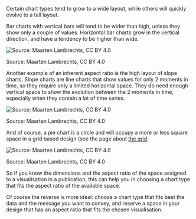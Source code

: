 Certain chart types tend to grow to a wide layout, while others will quickly evolve to a tall layout. 

Bar charts with vertical bars will tend to be wider than high, unless they show only a couple of values. Horizontal bar charts grow in the vertical direction, and have a tendency to be higher than wide.

![Source: Maarten Lambrechts, CC BY 4.0](Size%20and%20aspect%20ratios%204b748df4893b4718a66577e684f03486/bars-wide_12x.png)

Source: Maarten Lambrechts, CC BY 4.0

Another example of an inherent aspect ratio is the high layout of slope charts. Slope charts are line charts that show values for only 2 moments in time, so they require only a limited horizontal space. They do need enough vertical space to show the evolution between the 2 moments in time, especially when they contain a lot of time series.

<p class='center'>
<img src='Size%20and%20aspect%20ratios%204b748df4893b4718a66577e684f03486/slopechart2x.png' alt='Source: Maarten Lambrechts, CC BY 4.0' class='max-400' />
</p>

Source: Maarten Lambrechts, CC BY 4.0

And of course, a pie chart is a circle and will occupy a more or less square space in a grid based design (see the page about <span class='internal-link'>[the grid](the-grid)</span>.

<p class='center'>
<img src='Size%20and%20aspect%20ratios%204b748df4893b4718a66577e684f03486/pie-numbers-1002x.png' alt='Source: Maarten Lambrechts, CC BY 4.0' class='max-600' />
</p>

Source: Maarten Lambrechts, CC BY 4.0

So if you know the dimensions and the aspect ratio of the space assigned to a visualisation in a publication, this can help you in choosing a chart type that fits the aspect ratio of the available space.

Of course the reverse is more ideal: choose a chart type that fits best the data and the message you want to convey, and reserve a space in your design that has an aspect ratio that fits the chosen visualisation.